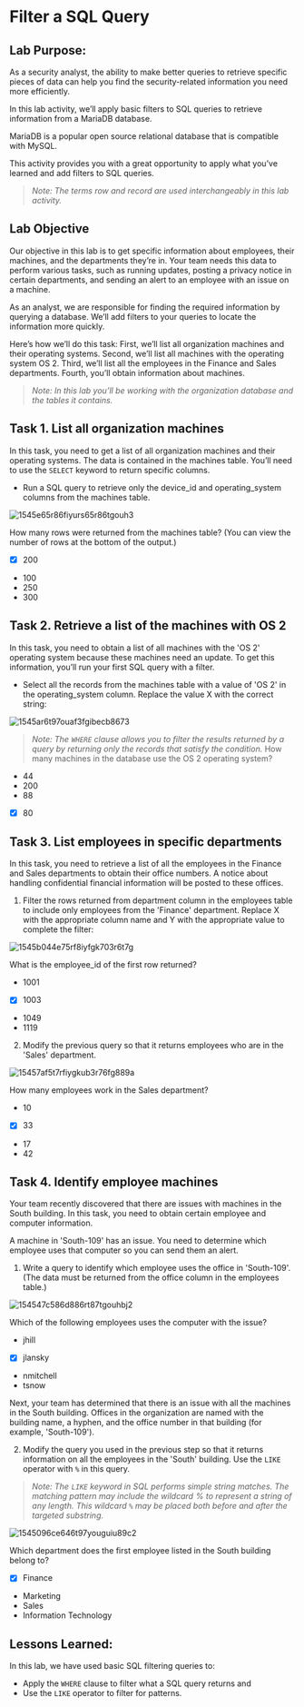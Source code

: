 # Filter a SQL Query
## Lab Purpose:

As a security analyst, the ability to make better queries to retrieve specific pieces of data can help you find the security-related information you need more efficiently.

In this lab activity, we’ll apply basic filters to SQL queries to retrieve information from a MariaDB database.

MariaDB is a popular open source relational database that is compatible with MySQL.

This activity provides you with a great opportunity to apply what you’ve learned and add filters to SQL queries.

>_Note: The terms row and record are used interchangeably in this lab activity._
## Lab Objective

Our objective in this lab is to get specific information about employees, their machines, and the departments they’re in. Your team needs this data to perform various tasks, such as running updates, posting a privacy notice in certain departments, and sending an alert to an employee with an issue on a machine.

As an analyst, we are responsible for finding the required information by querying a database. We’ll add filters to your queries to locate the information more quickly.

Here’s how we’ll do this task: First, we’ll list all organization machines and their operating systems. Second, we’ll list all machines with the operating system OS 2. Third, we’ll list all the employees in the Finance and Sales departments. Fourth, you’ll obtain information about machines.

>_Note: In this lab you’ll be working with the organization database and the tables it contains._
## Task 1. List all organization machines

In this task, you need to get a list of all organization machines and their operating systems. The data is contained in the machines table. You’ll need to use the <code>SELECT</code> keyword to return specific columns.

- Run a SQL query to retrieve only the device_id and operating_system columns from the machines table.

![1545e65r86fiyurs65r86tgouh3](https://github.com/Char-Hunt/Data-Retrievals/assets/138831832/182c83e0-3917-4694-a92f-f028992471b3)

How many rows were returned from the machines table? (You can view the number of rows at the bottom of the output.)

   - [x] 200
   - 100
   - 250
   - 300

## Task 2. Retrieve a list of the machines with OS 2

In this task, you need to obtain a list of all machines with the 'OS 2' operating system because these machines need an update. To get this information, you’ll run your first SQL query with a filter.

   - Select all the records from the machines table with a value of 'OS 2' in the operating_system column. Replace the value X with the correct string:

![1545ar6t97ouaf3fgibecb8673](https://github.com/Char-Hunt/Data-Retrievals/assets/138831832/8956750f-c998-460d-93ff-495be2096a0a)

>_Note: The <code>WHERE</code> clause allows you to filter the results returned by a query by returning only the records that satisfy the condition._
How many machines in the database use the OS 2 operating system?

   - 44
   - 200
   - 88
   - [x] 80

## Task 3. List employees in specific departments

In this task, you need to retrieve a list of all the employees in the Finance and Sales departments to obtain their office numbers. A notice about handling confidential financial information will be posted to these offices.

   1. Filter the rows returned from department column in the employees table to include only employees from the 'Finance' department. Replace X with the appropriate column name and Y with the appropriate value to complete the filter:

![1545b044e75rf8iyfgk703r6t7g](https://github.com/Char-Hunt/Data-Retrievals/assets/138831832/d49ea117-cbee-45de-b6fe-e377a159ba4e)

What is the employee_id of the first row returned?

   - 1001
   - [x] 1003
   - 1049
   - 1119

  2. Modify the previous query so that it returns employees who are in the 'Sales' department.

![15457af5t7rfiygkub3r76fg889a](https://github.com/Char-Hunt/Data-Retrievals/assets/138831832/c8777a2b-92d5-4da2-9e6d-a04245a04032)

How many employees work in the Sales department?

   - 10
   - [x] 33
   - 17
   - 42

## Task 4. Identify employee machines

Your team recently discovered that there are issues with machines in the South building. In this task, you need to obtain certain employee and computer information.

A machine in 'South-109' has an issue. You need to determine which employee uses that computer so you can send them an alert.

1. Write a query to identify which employee uses the office in 'South-109'. (The data must be returned from the office column in the employees table.)

![154547c586d886rt87tgouhbj2](https://github.com/Char-Hunt/Data-Retrievals/assets/138831832/624ab266-a91c-44f3-98be-44fe1042061b)

Which of the following employees uses the computer with the issue?

 - jhill
 - [x] jlansky
 - nmitchell
 - tsnow

Next, your team has determined that there is an issue with all the machines in the South building. Offices in the organization are named with the building name, a hyphen, and the office number in that building (for example, 'South-109').

2. Modify the query you used in the previous step so that it returns information on all the employees in the 'South' building. Use the <code>LIKE</code> operator with <code>%</code> in this query.

>_Note: The <code>LIKE</code> keyword in SQL performs simple string matches. The matching pattern may include the wildcard % to represent a string of any length. This wildcard <code>%</code> may be placed both before and after the targeted substring._

![1545096ce646t97youguiu89c2](https://github.com/Char-Hunt/Data-Retrievals/assets/138831832/a654796f-c89b-41f5-8aec-4aa9b27b34c1)

Which department does the first employee listed in the South building belong to?

  - [x] Finance
  - Marketing
  - Sales
  - Information Technology

## Lessons Learned:

In this lab, we have used basic SQL filtering queries to:

   - Apply the <code>WHERE</code> clause to filter what a SQL query returns and
   - Use the <code>LIKE</code> operator to filter for patterns.
